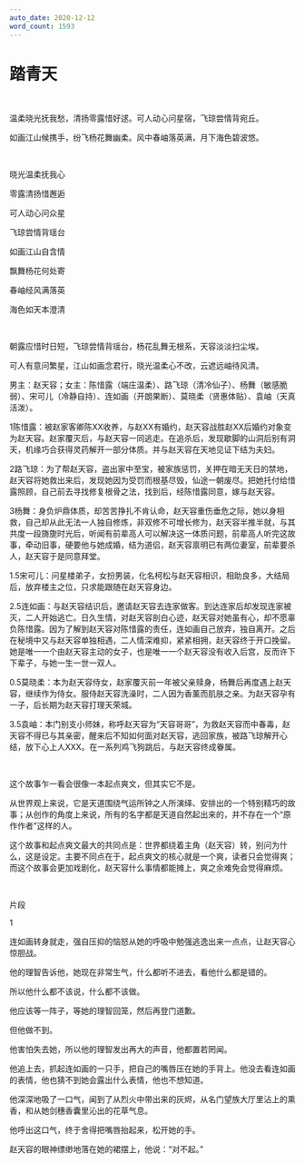 ```yaml
---
auto_date: 2020-12-12
word_count: 1593
---
```


# 踏青天

<br>

温柔晓光抚我愁，清扬零露惜好逑。可人动心问星宿，飞琼尝情背宛丘。

如画江山候携手，纷飞杨花舞幽柔。风中春岫落英满，月下海色碧波悠。

<br>

晓光温柔抚我心

零露清扬惜邂逅

可人动心问众星

飞琼尝情背瑶台

如画江山自含情

飘舞杨花何处寄

春岫经风满落英

海色如天本澄清

<br>

朝露应惜时日短，飞琼尝情背瑶台，杨花乱舞无根系，天容淡淡扫尘埃。

可人有意问繁星，江山如画念君行，晓光温柔心不改，云遮远岫待风清。

男主：赵天容；女主：陈惜露（端庄温柔）、路飞琼（清冷仙子）、杨舞（敏感脆弱）、宋可儿（冷静自持）、连如画（开朗果断）、莫晓柔（贤惠体贴）、袁岫（天真活泼）。

1陈惜露：被赵家客卿陈XX收养，与赵XX有婚约，赵天容战胜赵XX后婚约对象变为赵天容。赵家覆灭后，与赵天容一同逃走。在追杀后，发现歇脚的山洞后别有洞天，机缘巧合获得灵药解开一部分体质。并与赵天容在天地见证下结为夫妇。

2路飞琼：为了帮赵天容，盗出家中至宝，被家族惩罚，关押在暗无天日的禁地，赵天容将她救出来后，发现她因为受罚而根基尽毁，仙途一朝废尽。把她托付给惜露照顾，自己前去寻找修复根骨之法，找到后，经陈惜露同意，嫁与赵天容。

3杨舞：身负炉鼎体质，却苦苦挣扎不肯认命，赵天容重伤垂危之际，她以身相救，自己却从此无法一人独自修炼，非双修不可增长修为，赵天容半推半就，与其共度一段旖旎时光后，听闻有前辈高人可以解决这一体质问题，前辈高人听完这故事，牵动旧事，硬要他与她成婚，结为道侣，赵天容禀明已有两位妻室，前辈要杀人，赵天容于是同意拜堂。

1.5宋可儿：问星楼弟子，女扮男装，化名柯松与赵天容相识，相助良多，大结局后，放弃楼主之位，只求能跟随在赵天容身边。

2.5连如画：与赵天容结识后，邀请赵天容去连家做客。到达连家后却发现连家被灭，二人开始逃亡。日久生情，对赵天容剖白心迹，赵天容对她虽有心，却不愿辜负陈惜露。因为了解到赵天容对陈惜露的责任，连如画自己放弃，独自离开。之后在秘境中又与赵天容单独相遇，二人情深难抑，紧紧相拥，赵天容终于开口挽留。她是唯一一个由赵天容主动的女子，也是唯一一个赵天容没有收入后宫，反而许下下辈子，与她一生一世一双人。

0.5莫晓柔：本为赵天容侍女，赵家覆灭前一年被父亲赎身，杨舞后再度遇上赵天容，继续作为侍女。服侍赵天容洗澡时，二人因为香薰而肌肤之亲。为赵天容孕有一子，后长期为赵天容打理天荣城。

3.5袁岫：本门别支小师妹，称呼赵天容为“天容哥哥”，为救赵天容而中春毒，赵天容不得已与其亲密，醒来后不知如何面对赵天容，逃回家族，被路飞琼解开心结，放下心上人XXX。在一系列鸡飞狗跳后，与赵天容终成眷属。

<br>

这个故事乍一看会很像一本起点爽文，但其实它不是。

从世界观上来说，它是天道围绕气运所钟之人所演绎、安排出的一个特别精巧的故事；从创作的角度上来说，所有的名字都是天道自然起出来的，并不存在一个“原作作者”这样的人。

这个故事和起点爽文最大的共同点是：世界都绕着主角（赵天容）转，别问为什么，这是设定。主要不同点在于，起点爽文的核心就是一个爽，读者只会觉得爽；而这个故事会更加戏剧化，赵天容什么事情都能摊上，爽之余难免会觉得麻烦。

<br>

片段

1

连如画转身就走，强自压抑的恼怒从她的呼吸中勉强逃逸出来一点点，让赵天容心惊胆战。

他的理智告诉他，她现在非常生气，什么都听不进去，看他什么都是错的。

所以他什么都不该说，什么都不该做。

他应该等一阵子，等她的理智回笼，然后再登门道歉。

但他做不到。

他害怕失去她，所以他的理智发出再大的声音，他都置若罔闻。

他追上去，抓起连如画的一只手，把自己的嘴唇压在她的手背上。他没去看连如画的表情，他也猜不到她会露出什么表情，他也不想知道。

他深深地吸了一口气，闻到了从烈火中带出来的灰烬，从名门望族大厅里沾上的熏香，和从她剑穗香囊里沁出的花草气息。

他呼出这口气，终于舍得把嘴唇抬起来，松开她的手。

赵天容的眼神缥缈地落在她的裙摆上，他说：“对不起。”
